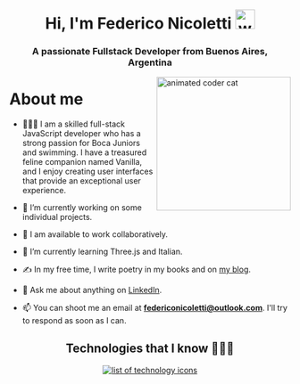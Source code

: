 <h1 align="center"><b>Hi, I'm Federico Nicoletti</b> <img src="https://media.giphy.com/media/hvRJCLFzcasrR4ia7z/giphy.gif" width="35" alt="waving hand"></h1>
<h3 align="center">A passionate Fullstack Developer from Buenos Aires, Argentina</h3>

<img align="right" width="240" src="https://pa1.narvii.com/6580/8098c6e9207376889eeb0532d9f5a0723c4d73f5_hq.gif" alt="animated coder cat">

<h1>About me</h1>

- 🙋🏻‍♂️ I am a skilled full-stack JavaScript developer who has a strong passion for Boca Juniors and swimming. I have a treasured feline companion named Vanilla, and I enjoy creating user interfaces that provide an exceptional user experience.

- 🔭 I’m currently working on some individual projects.

- 🤝 I am available to work collaboratively.

- 🌱 I’m currently learning Three.js and Italian.

- ✍️ In my free time, I write poetry in my books and on [my blog](https://sinfiltroalalma.blogspot.com/).

- 💬 Ask me about anything on [LinkedIn](https://www.linkedin.com/in/federico-nicoletti/).

- 📫 You can shoot me an email at **federiconicoletti@outlook.com**. I'll try to respond as soon as I can.

<!-- Tech stack icons -->
<h2 align="center">Technologies that I know 👨🏻‍💻</h2>

<div align="center">
    <a href="https://skillicons.dev">
      <img src="https://skillicons.dev/icons?i=git,bootstrap,css,express,figma,firebase,github,html,js,jest,threejs,netlify,linux,md,materialui,mongodb,nextjs,nodejs,postman,react,redux,tailwind,ts,vscode&perline=10" alt="list of technology icons" />
    </a>
</div>
